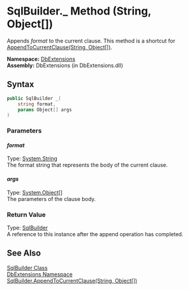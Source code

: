 SqlBuilder._ Method (String, Object[])
======================================
Appends *format* to the current clause. This method is a shortcut for [AppendToCurrentClause(String, Object[])][1].

**Namespace:** [DbExtensions][2]  
**Assembly:** DbExtensions (in DbExtensions.dll)

Syntax
------

```csharp
public SqlBuilder _(
	string format,
	params Object[] args
)
```

### Parameters

#### *format*
Type: [System.String][3]  
The format string that represents the body of the current clause.

#### *args*
Type: [System.Object][4][]  
The parameters of the clause body.

### Return Value
Type: [SqlBuilder][5]  
A reference to this instance after the append operation has completed.

See Also
--------
[SqlBuilder Class][5]  
[DbExtensions Namespace][2]  
[SqlBuilder.AppendToCurrentClause(String, Object[])][1]  

[1]: AppendToCurrentClause_1.md
[2]: ../README.md
[3]: http://msdn.microsoft.com/en-us/library/s1wwdcbf
[4]: http://msdn.microsoft.com/en-us/library/e5kfa45b
[5]: README.md